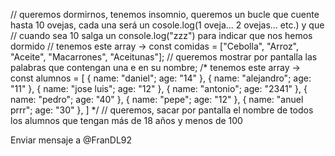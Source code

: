 // queremos dormirnos, tenemos insomnio, queremos un bucle que cuente hasta 10 ovejas, cada una será un cosole.log(1 oveja... 2 ovejas... etc.) y que
// cuando sea 10 salga un console.log("zzz") para indicar que nos hemos dormido
// tenemos este array -> const comidas = ["Cebolla", "Arroz", "Aceite", "Macarrones", "Aceitunas"];
// queremos mostrar por pantalla las palabras que contengan una e en su nombre;
/*  tenemos este array -> const alumnos = [
    {
        name: "daniel";
        age: "14"
    },
    {
        name: "alejandro";
        age: "11"
    },
    {
        name: "jose luis";
        age: "12"
    },
    {
        name: "antonio";
        age: "2341"
    },
    {
        name: "pedro";
        age: "40"
    },
    {
        name: "pepe";
        age: "12"
    },
    {
        name: "anuel prrr";
        age: "30"
    },
] */
// queremos, sacar por pantalla el nombre de todos los alumnos que tengan más de 18 años y menos de 100

Enviar mensaje a @FranDL92
